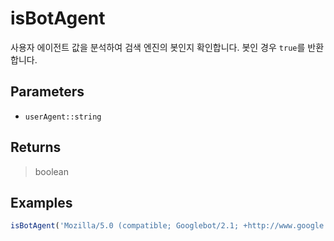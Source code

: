 # isBotAgent <Badge type="tip" text="JavaScript" />

사용자 에이전트 값을 분석하여 검색 엔진의 봇인지 확인합니다. 봇인 경우 `true`를 반환합니다.

## Parameters

- `userAgent::string`

## Returns

> boolean

## Examples

```javascript
isBotAgent('Mozilla/5.0 (compatible; Googlebot/2.1; +http://www.google.com/bot.html)'); // Returns true
```
